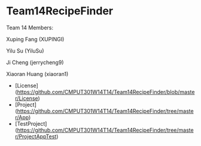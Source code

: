 Team14RecipeFinder
==================
Team 14 Members:

   Xuping Fang (XUPINGI)

   Yilu Su (YiluSu)

   Ji Cheng (jerrycheng9)

   Xiaoran Huang (xiaoran1)

* [License] (https://github.com/CMPUT301W14T14/Team14RecipeFinder/blob/master/License)
* [Project] (https://github.com/CMPUT301W14T14/Team14RecipeFinder/tree/master/App)
* [TestProject] (https://github.com/CMPUT301W14T14/Team14RecipeFinder/tree/master/ProjectAppTest)

